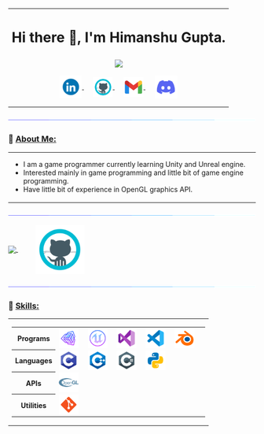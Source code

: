 ### 
<!--
**Heemo2000/Heemo2000** is a ✨ _special_ ✨ repository because its `README.md` (this file) appears on your GitHub profile.

Here are some ideas to get you started:

- 🔭 I’m currently working on ...
- 🌱 I’m currently learning ...
- 👯 I’m looking to collaborate on ...
- 🤔 I’m looking for help with ...
- 💬 Ask me about ...
- 📫 How to reach me: ...
- 😄 Pronouns: ...
- ⚡ Fun fact: ...
-->

<table>
  <tr>
    <td>
      <h1>
      <p align = "center">
      Hi there 👋, I'm Himanshu Gupta.
      </p>
      </h1>
      <p align = "center">
        <img src = "https://readme-typing-svg.herokuapp.com?color=6AF700&center=true&vCenter=true&width=500&lines=Game+programmer;Experience+in+Unity">
      </p>
      <p align = "center">
      <a href="https://www.linkedin.com/in/himanshu-gupta-33491b1ba/">
        <img align="center" alt="HimanshuGupta|LinkedIn" width="45px" src="images/linkedin.gif" />
      </a>&nbsp;&nbsp;&nbsp;&nbsp;
      <a href="https://github.com/Heemo2000/">
        <img align="center" alt="HimanshuGupta|GitHub" width="40px" src="images/github.png" />
      </a>&nbsp;&nbsp;&nbsp;&nbsp;
      <a href="mailto:hgupta01062000@gmail.com">
        <img align="center" alt="HimanshuGupta|Gmail" width="40px" src="images/gmail.png" />
      </a>&nbsp;&nbsp;&nbsp;&nbsp;
      <a href="OuttaSpace#6919">
        <img align="center" title="OuttaSpace#6919" alt="HimanshuGupta|Discord" width="46px" src="images/discord.gif" />
      </a>
      </p>
    </td>
  </tr>
</table>


<img src="images/line.gif">

### 👔 <ins>About Me:</ins>

<table>
  <tr>
    <td>
      <ul>
        <li>I am a game programmer currently learning Unity and Unreal engine.
        <li>Interested mainly in game programming and little bit of game engine programming.
        <li>Have little bit of experience in OpenGL graphics API.
      </ul>
    </td>
  </tr>
</table>

<img src="images/line.gif">

<p align = "left">
  <a href = "https://github.com/Heemo2000">
    <img align = center src = "https://github-readme-stats-heemo2000.vercel.app/api?username=Heemo2000&show_icons=true&include_all_commit=true&count_private=true&theme=radical&hide_border=true"/>
    </a>&nbsp;&nbsp;&nbsp;&nbsp;&nbsp;&nbsp;&nbsp;&nbsp;
    <img align = center width = "100px" height = "100px" align = center src = "images/github.png"/>
</p>

<img src="images/line.gif">



### 🔧 <ins>Skills:</ins>

<table>
  <tr>
    <td>
      <p>
      <table>
        <tr>
          <th><center>Programs</center></th>
          <td>
            <img align="center" alt="HimanshuGupta|Unity" width="40px" src="images/unity.png"/>&nbsp;&nbsp;&nbsp;&nbsp;
            <img align="center" alt="HimanshuGupta|UE" width="40px" src="images/ue.png"/>&nbsp;&nbsp;&nbsp;&nbsp;
            <img align="center" alt="HimanshuGupta|VS" width="40px" src="images/visualstudio.png"/>&nbsp;&nbsp;&nbsp;&nbsp;
            <img align="center" alt="HimanshuGupta|VSCode" width="40px" src="images/vscode.png"/>&nbsp;&nbsp;&nbsp;&nbsp;
            <img align="center" alt="HimanshuGupta|Blender" width="40px" src="images/blender.png"/>&nbsp;&nbsp;&nbsp;&nbsp;
          </td>
        </tr>
        <tr>
          <th><center>Languages</center></th>
          <td>
            <img align="center" alt="HimanshuGupta|C" width="40px" src="images/c.png"/>&nbsp;&nbsp;&nbsp;&nbsp;
            <img align="center" alt="HimanshuGupta|C++" width="40px" src="images/cpp.png"/>&nbsp;&nbsp;&nbsp;&nbsp;
            <img align="center" alt="HimanshuGupta|C#" width="40px" src="images/csharp.png"/>&nbsp;&nbsp;&nbsp;&nbsp;
            <img align="center" alt="HimanshuGupta|Python" width="40px" src="images/python.png"/>&nbsp;&nbsp;&nbsp;&nbsp;
          </td>
        </tr>
        <tr>
          <th><center>APIs</center></th>
          <td>
            <img align="center" alt="HimanshuGupta|OpenGL" width="40px" src="images/opengl.png"/>&nbsp;&nbsp;&nbsp;&nbsp;
          </td>
        </tr>
        <tr>
          <th><center>Utilities</center></th>
          <td>
            <img align="center" alt="HimanshuGupta|Git" width="40px" src="images/git.png"/>&nbsp;&nbsp;&nbsp;&nbsp;
          </td>
        </tr>
      </table>
      </p>
    </td>
   </tr>
</table>
